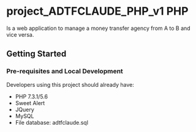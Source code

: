 # project_ADTFCLAUDE_PHP_v1 PHP
Is a web application to manage a money transfer agency from A to B and vice versa.

## Getting Started

### Pre-requisites and Local Development

Developers using this project should already have:

- PHP 7.3.1/5.6
- Sweet Alert
- JQuery
- MySQL
- File database: adtfclaude.sql
